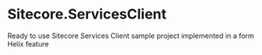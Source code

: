 # Sitecore.ServicesClient
Ready to use Sitecore Services Client sample project implemented in a form Helix feature
